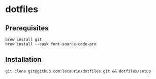# dotfiles

## Prerequisites

```
brew install git
brew install --cask font-source-code-pro
```

## Installation

```
git clone git@github.com:lexaurin/dotfiles.git && dotfiles/setup
```
